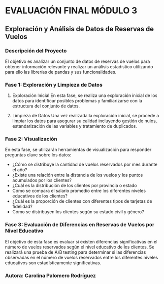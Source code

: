 # EVALUACIÓN FINAL MÓDULO 3

## Exploración y Análisis de Datos de Reservas de Vuelos

### Descripción del Proyecto

El objetivo es analizar un conjunto de datos de reservas de vuelos para obtener información relevante y realizar un análisis estadístico utilizando para ello las librerías de pandas y sus funcionalidades.

### Fase 1: Exploración y Limpieza de Datos

1. Exploración Inicial
En esta fase, se realiza una exploración inicial de los datos para identificar posibles problemas y familiarizarse con la estructura del conjunto de datos. 


2. Limpieza de Datos
Una vez realizada la exploración inicial, se procede a limpiar los datos para asegurar su calidad incluyendo  gestión de nulos, estandarización de las variables y tratamiento de duplicados.


### Fase 2: Visualización

En esta fase, se utilizarán herramientas de visualización para responder preguntas clave sobre los datos:

- ¿Cómo se distribuye la cantidad de vuelos reservados por mes durante el año?
- ¿Existe una relación entre la distancia de los vuelos y los puntos acumulados por los clientes?
- ¿Cuál es la distribución de los clientes por provincia o estado
- Cómo se compara el salario promedio entre los diferentes niveles educativos de los clientes?
- ¿Cuál es la proporción de clientes con diferentes tipos de tarjetas de fidelidad?
- Cómo se distribuyen los clientes según su estado civil y género?


### Fase 3: Evaluación de Diferencias en Reservas de Vuelos por Nivel Educativo

El objetivo de esta fase es evaluar si existen diferencias significativas en el número de vuelos reservados según el nivel educativo de los clientes. Se realizará una prueba de A/B testing para determinar si las diferencias observadas en el número de vuelos reservados entre los diferentes niveles educativos son estadísticamente significativas.



### Autora: Carolina Palomero Rodríguez